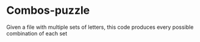 # Combos-puzzle
Given a file with multiple sets of letters, this code produces every possible combination of each set
